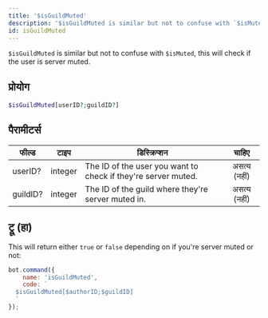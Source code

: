 ```yaml
---
title: '$isGuildMuted'
description: '$isGuildMuted is similar but not to confuse with `$isMuted`, this will check if the user is server muted.'
id: isGuildMuted
---
```


`$isGuildMuted` is similar but not to confuse with `$isMuted`, this will check if the user is server muted.

## प्रोयोग

```php
$isGuildMuted[userID?;guildID?]
```

## पैरामीटर्स

| फील्ड    | टाइप    | डिस्क्रिप्शन                                                  |    चाहिए     |
| -------- | ------- | ------------------------------------------------------------- |:------------:|
| userID?  | integer | The ID of the user you want to check if they're server muted. | असत्य (नहीं) |
| guildID? | integer | The ID of the guild where they're server muted in.            | असत्य (नहीं) |

## ट्रू (हा)

This will return either `true` or `false` depending on if you're server muted or not:

```javascript
bot.command({
    name: 'isGuildMuted',
    code: `
  $isGuildMuted[$authorID;$guildID]
  `
});
```
